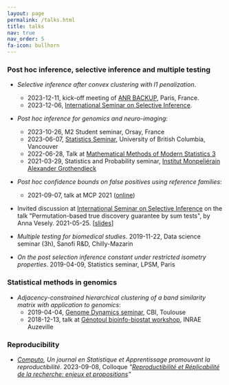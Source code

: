 ```yaml
---
layout: page
permalink: /talks.html
title: talks
nav: true
nav_order: 5
fa-icon: bullhorn
---
```


### Post hoc inference, selective inference and multiple testing

* *Selective inference after convex clustering with l1 penalization*. 
  * 2023-12-11, kick-off meeting of [ANR BACKUP](https://sites.google.com/view/anrbackup/), Paris, France.
  * 2023-12-06, [International Seminar on Selective Inference](https://sites.google.com/view/selective-inference-seminar/home). 

* *Post hoc inference for genomics and neuro-imaging*:
  * 2023-10-26, M2 Student seminar, Orsay, France
  * 2023-06-07, [Statistics Seminar](https://www.stat.ubc.ca/post-hoc-inference-genomics-and-neuroimaging), University of British Columbia, Vancouver
  * 2022-06-28, Talk at [Mathematical Methods of Modern Statistics 3](https://conferences.cirm-math.fr/2554.htm)
  * 2021-03-29, Statistics and Probability seminar, [Institut Monpeliérain Alexander Grothendieck](https://imag.umontpellier.fr/)

* *Post hoc confidence bounds on false positives using reference families*:
  * 2021-09-07, talk at MCP 2021 ([online](https://www.mcp-conference.org/online-sessions/))

* Invited discussion at [International Seminar on Selective Inference](https://sites.google.com/view/selective-inference-seminar/home) on the talk "Permutation-based true discovery guarantee by sum tests", by Anna Vesely. 2021-05-25. [[slides](assets/pdf/slides/Neuvial_2021-02-25_ISSI-discussion.pdf)]

* *Multiple testing for biomedical studies*. 2019-11-22, Data science seminar (3h), Sanofi R&D, Chilly-Mazarin

* *On the post selection inference constant under restricted isometry properties*. 2019-04-09, Statistics seminar, LPSM, Paris

### Statistical methods in genomics

* *Adjacency-constrained hierarchical clustering of a band similarity matrix with application to genomics*:
  - 2019-04-04, [Genome Dynamics seminar](https://cbi-toulouse.fr/eng/dynamiques-du-genome), CBI, Toulouse
  - 2018-12-13, talk at [Génotoul bioinfo-biostat workshop](https://bioinfo-biostat.sciencesconf.org/), INRAE Auzeville


### Reproducibility

* *[Computo](https://computo.sfds.asso.fr/), Un journal en Statistique et Apprentissage promouvant la reproductibilité*. 2023-09-08, Colloque *"[Reproductibilité et Réplicabilité de la recherche: enjeux et propositions](https://miti.cnrs.fr/evenement-scientifique/colloque-replicabilite-reproductibilite-recherche/)"*

